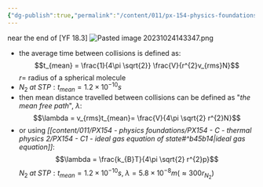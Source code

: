 ```yaml
---
{"dg-publish":true,"permalink":"/content/011/px-154-physics-foundations/px-154-c-thermal-physics-2/px-154-c8-collisions-between-molecules/","noteIcon":"1","created":"2025-08-27T13:14:08.615+01:00","updated":"2024-11-26T19:50:20.000+00:00"}
---
```


near the end of [YF 18.3]
![Pasted image 20231024143347.png](/img/user/pics/Pasted%20image%2020231024143347.png) 
- the average time between collisions is defined as: 
$$t_{mean} = \frac{1}{4\pi \sqrt{2}} \frac{V}{r^{2}v_{rms}N}$$
		$r=$ radius of a spherical molecule
- $N_{2} \; at \; STP : t_{mean} = 1.2 \times 10^{-10}s$
- then mean distance travelled between collisions can be defined as "*the mean free path*", $\lambda$: 
$$\lambda = v_{rms}t_{mean}= \frac{V}{4\pi \sqrt{2} r^{2}N}$$
- or using *[[content/011/PX154 - physics foundations/PX154 - C - thermal physics 2/PX154 - C1 - ideal gas equation of state#^b45b14\|ideal gas equation]]*: 
$$\lambda = \frac{k_{B}T}{4\pi \sqrt{2} r^{2}p}$$
	$N_{2} \; at \; STP: t_{mean}=1.2\times 10^{-10}s,\; \lambda = 5.8 \times 10^{-8}m (\approx 300r_{N_2})$ 
